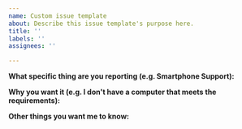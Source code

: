 ```yaml
---
name: Custom issue template
about: Describe this issue template's purpose here.
title: ''
labels: ''
assignees: ''

---
```


**What specific thing are you reporting (e.g. Smartphone Support):**

**Why you want it (e.g. I don't have a computer that meets the requirements):**

**Other things you want me to know:**
